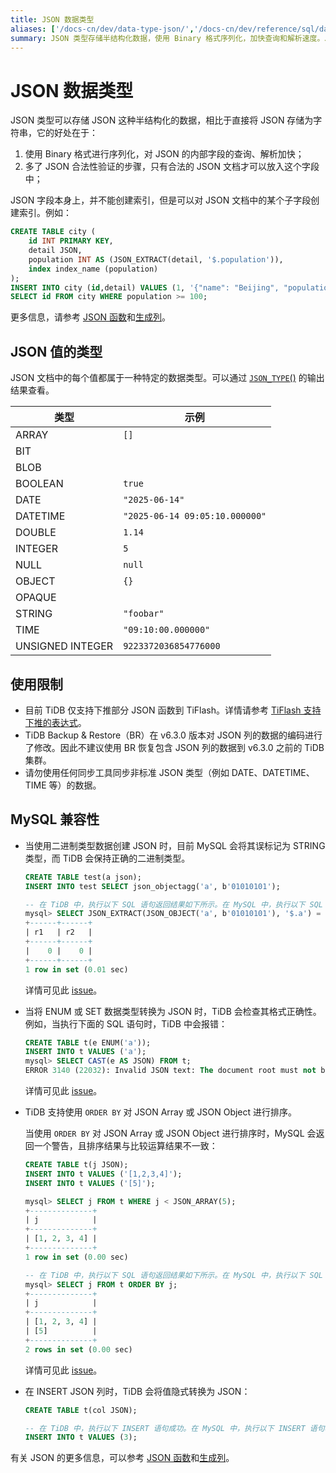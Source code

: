```yaml
---
title: JSON 数据类型
aliases: ['/docs-cn/dev/data-type-json/','/docs-cn/dev/reference/sql/data-types/json/']
summary: JSON 类型存储半结构化数据，使用 Binary 格式序列化，加快查询和解析速度。JSON 字段不能创建索引，但可以对 JSON 文档中的子字段创建索引。TiDB 仅支持下推部分 JSON 函数到 TiFlash，不建议使用 BR 恢复包含 JSON 列的数据到 v6.3.0 之前的 TiDB 集群。请勿同步非标准 JSON 类型的数据。MySQL 误标记二进制类型数据为 STRING 类型，TiDB 保持正确的二进制类型。ENUM 或 SET 数据类型转换为 JSON 时，TiDB 会检查格式正确性。TiDB 支持使用 ORDER BY 对 JSON Array 或 JSON Object 进行排序。在 INSERT JSON 列时，TiDB 会将值隐式转换为 JSON。
---
```


# JSON 数据类型

JSON 类型可以存储 JSON 这种半结构化的数据，相比于直接将 JSON 存储为字符串，它的好处在于：

1. 使用 Binary 格式进行序列化，对 JSON 的内部字段的查询、解析加快；
2. 多了 JSON 合法性验证的步骤，只有合法的 JSON 文档才可以放入这个字段中；

JSON 字段本身上，并不能创建索引，但是可以对 JSON 文档中的某个子字段创建索引。例如：

```sql
CREATE TABLE city (
    id INT PRIMARY KEY,
    detail JSON,
    population INT AS (JSON_EXTRACT(detail, '$.population')),
    index index_name (population)
);
INSERT INTO city (id,detail) VALUES (1, '{"name": "Beijing", "population": 100}');
SELECT id FROM city WHERE population >= 100;
```

更多信息，请参考 [JSON 函数](/functions-and-operators/json-functions.md)和[生成列](/generated-columns.md)。

## JSON 值的类型

JSON 文档中的每个值都属于一种特定的数据类型。可以通过 [`JSON_TYPE`()](/functions-and-operators/json-functions/json-functions-return.md#json_type) 的输出结果查看。

| 类型             | 示例                        |
|------------------|--------------------------------|
| ARRAY            | `[]`                           |
| BIT              |                                |
| BLOB             |                                |
| BOOLEAN          | `true`                         |
| DATE             | `"2025-06-14"`                 |
| DATETIME         | `"2025-06-14 09:05:10.000000"` |
| DOUBLE           | `1.14`                         |
| INTEGER          | `5`                            |
| NULL             | `null`                         |
| OBJECT           | `{}`                           |
| OPAQUE           |                                |
| STRING           | `"foobar"`                     |
| TIME             | `"09:10:00.000000"`            |
| UNSIGNED INTEGER | `9223372036854776000`          |

## 使用限制

- 目前 TiDB 仅支持下推部分 JSON 函数到 TiFlash。详情请参考 [TiFlash 支持下推的表达式](/tiflash/tiflash-supported-pushdown-calculations.md#支持下推的表达式)。
- TiDB Backup & Restore（BR）在 v6.3.0 版本对 JSON 列的数据的编码进行了修改。因此不建议使用 BR 恢复包含 JSON 列的数据到 v6.3.0 之前的 TiDB 集群。
- 请勿使用任何同步工具同步非标准 JSON 类型（例如 DATE、DATETIME、TIME 等）的数据。

## MySQL 兼容性

- 当使用二进制类型数据创建 JSON 时，目前 MySQL 会将其误标记为 STRING 类型，而 TiDB 会保持正确的二进制类型。

    ```sql
    CREATE TABLE test(a json);
    INSERT INTO test SELECT json_objectagg('a', b'01010101');

    -- 在 TiDB 中，执行以下 SQL 语句返回结果如下所示。在 MySQL 中，执行以下 SQL 语句的结果为 `0, 1`。
    mysql> SELECT JSON_EXTRACT(JSON_OBJECT('a', b'01010101'), '$.a') = "base64:type15:VQ==" AS r1, JSON_EXTRACT(a, '$.a') = "base64:type15:VQ==" AS r2 FROM test;
    +------+------+
    | r1   | r2   |
    +------+------+
    |    0 |    0 |
    +------+------+
    1 row in set (0.01 sec)
    ```

    详情可见此 [issue](https://github.com/pingcap/tidb/issues/37443)。

- 当将 ENUM 或 SET 数据类型转换为 JSON 时，TiDB 会检查其格式正确性。例如，当执行下面的 SQL 语句时，TiDB 中会报错：

    ```sql
    CREATE TABLE t(e ENUM('a'));
    INSERT INTO t VALUES ('a');
    mysql> SELECT CAST(e AS JSON) FROM t;
    ERROR 3140 (22032): Invalid JSON text: The document root must not be followed by other values.
    ```

    详情可见此 [issue](https://github.com/pingcap/tidb/issues/9999)。

- TiDB 支持使用 `ORDER BY` 对 JSON Array 或 JSON Object 进行排序。

    当使用 `ORDER BY` 对 JSON Array 或 JSON Object 进行排序时，MySQL 会返回一个警告，且排序结果与比较运算结果不一致：

    ```sql
    CREATE TABLE t(j JSON);
    INSERT INTO t VALUES ('[1,2,3,4]');
    INSERT INTO t VALUES ('[5]');

    mysql> SELECT j FROM t WHERE j < JSON_ARRAY(5);
    +--------------+
    | j            |
    +--------------+
    | [1, 2, 3, 4] |
    +--------------+
    1 row in set (0.00 sec)

    -- 在 TiDB 中，执行以下 SQL 语句返回结果如下所示。在 MySQL 中，执行以下 SQL 语句会返回警告 “This version of MySQL doesn't yet support 'sorting of non-scalar JSON values'. ”，且排序结果与 `<` 比较结果不一致。
    mysql> SELECT j FROM t ORDER BY j;
    +--------------+
    | j            |
    +--------------+
    | [1, 2, 3, 4] |
    | [5]          |
    +--------------+
    2 rows in set (0.00 sec)
    ```

    详情可见此 [issue](https://github.com/pingcap/tidb/issues/37506)。

- 在 INSERT JSON 列时，TiDB 会将值隐式转换为 JSON：

    ```sql
    CREATE TABLE t(col JSON);

    -- 在 TiDB 中，执行以下 INSERT 语句成功。在 MySQL 中，执行以下 INSERT 语句将返回 Invalid JSON text 错误。
    INSERT INTO t VALUES (3);
    ```

有关 JSON 的更多信息，可以参考 [JSON 函数](/functions-and-operators/json-functions.md)和[生成列](/generated-columns.md)。
